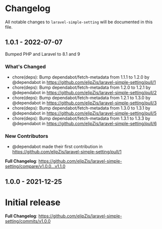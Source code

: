# Changelog

All notable changes to `laravel-simple-setting` will be documented in this file.

## 1.0.1 - 2022-07-07

Bumped PHP and Laravel to 8.1 and 9

### What's Changed

- chore(deps): Bump dependabot/fetch-metadata from 1.1.1 to 1.2.0 by @dependabot in https://github.com/elipZis/laravel-simple-setting/pull/1
- chore(deps): Bump dependabot/fetch-metadata from 1.2.0 to 1.2.1 by @dependabot in https://github.com/elipZis/laravel-simple-setting/pull/2
- chore(deps): Bump dependabot/fetch-metadata from 1.2.1 to 1.3.0 by @dependabot in https://github.com/elipZis/laravel-simple-setting/pull/3
- chore(deps): Bump dependabot/fetch-metadata from 1.3.0 to 1.3.1 by @dependabot in https://github.com/elipZis/laravel-simple-setting/pull/5
- chore(deps): Bump dependabot/fetch-metadata from 1.3.1 to 1.3.3 by @dependabot in https://github.com/elipZis/laravel-simple-setting/pull/6

### New Contributors

- @dependabot made their first contribution in https://github.com/elipZis/laravel-simple-setting/pull/1

**Full Changelog**: https://github.com/elipZis/laravel-simple-setting/compare/v1.0.0...v1.1.0

## 1.0.0 - 2021-12-25

# Initial release

**Full Changelog**: https://github.com/elipZis/laravel-simple-setting/commits/v1.0.0
